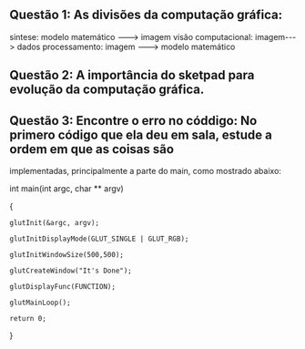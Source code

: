 ## Questão 1: As divisões da computação gráfica: 

sintese: modelo matemático ---> imagem
visão computacional: imagem---> dados
processamento: imagem ---> modelo matemático

## Questão 2: A importância do sketpad para evolução da computação gráfica.

## Questão 3: Encontre o erro no códdigo: No primero código que ela deu em sala, estude a ordem em que as coisas são 
implementadas, principalmente a parte do main, como mostrado abaixo:

int main(int argc, char ** argv)

{

 	glutInit(&argc, argv);
  
	glutInitDisplayMode(GLUT_SINGLE | GLUT_RGB);
  
	glutInitWindowSize(500,500);
  
	glutCreateWindow("It's Done");
	
	glutDisplayFunc(FUNCTION);
  
	glutMainLoop();
  
	return 0;
  }

